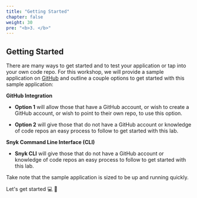 ```yaml
---
title: "Getting Started"
chapter: false
weight: 30
pre: "<b>3. </b>"
---
```


## Getting Started

There are many ways to get started and to test your application or tap into your own code repo. For this workshop, we will provide a sample application on [GitHub](https://github.com/snyk/java-goof) and outline a couple options to get started with this sample application:


**GitHub Integration**

- **Option 1** will allow those that have a GitHub account, or wish to create a GitHub account, or wish to point to their own repo, to use this option.

- **Option 2** will give those that do not have a GitHub account or knowledge of code repos an easy process to follow to get started with this lab.

**Snyk Command Line Interface (CLI)**

- **Snyk CLI** will give those that do not have a GitHub account or knowledge of code repos an easy process to follow to get started with this lab.

Take note that the sample application is sized to be up and running quickly. 

Let's get started :computer: :rocket:
